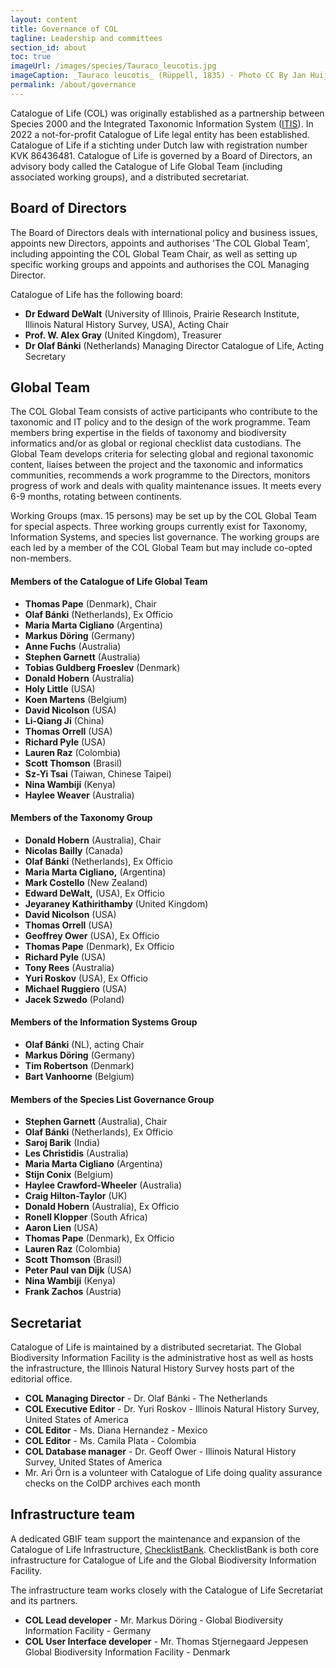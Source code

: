 ```yaml
---
layout: content
title: Governance of COL
tagline: Leadership and committees
section_id: about
toc: true
imageUrl: /images/species/Tauraco_leucotis.jpg
imageCaption: _Tauraco leucotis_ (Rüppell, 1835) - Photo CC By Jan Huijbers
permalink: /about/governance
---
```


Catalogue of Life (COL) was originally established as a partnership between Species 2000 and the Integrated Taxonomic Information System ([ITIS](https://www.itis.gov/)). In 2022 a not-for-profit Catalogue of Life legal entity has been established. Catalogue of Life if a stichting under Dutch law with registration number KVK 86436481. Catalogue of Life is governed by a Board of Directors, an advisory body called the Catalogue of Life Global Team (including associated working groups), and a distributed secretariat.

## Board of Directors
The Board of Directors deals with international policy and business issues, appoints new Directors, appoints and authorises 'The COL Global Team', including appointing the COL Global Team Chair, as well as setting up specific working groups and appoints and authorises the COL Managing Director.

Catalogue of Life has the following board:

* **Dr Edward DeWalt** (University of Illinois, Prairie Research Institute, Illinois Natural History Survey, USA), Acting Chair
* **Prof. W. Alex Gray** (United Kingdom), Treasurer
* **Dr Olaf B&aacute;nki** (Netherlands) Managing Director Catalogue of Life, Acting Secretary

## Global Team
The COL Global Team consists of active participants who contribute to the taxonomic and IT policy and to the design of the work programme. Team members bring expertise in the fields of taxonomy and biodiversity informatics and/or as global or regional checklist data custodians. The Global Team develops criteria for selecting global and regional taxonomic content, liaises between the project and the taxonomic and informatics communities, recommends a work programme to the Directors, monitors progress of work and deals with quality maintenance issues. It meets every 6-9 months, rotating between continents. 

Working Groups (max. 15 persons) may be set up by the COL Global Team for special aspects. Three working groups currently exist for Taxonomy, Information Systems, and species list governance. The working groups are each led by a member of the COL Global Team but may include co-opted non-members.


#### Members of the Catalogue of Life Global Team
* **Thomas Pape** (Denmark), Chair
* **Olaf B&aacute;nki** (Netherlands), Ex Officio
* **Maria Marta Cigliano** (Argentina)
* **Markus D&ouml;ring** (Germany)
* **Anne Fuchs** (Australia)
* **Stephen Garnett** (Australia)
* **Tobias Guldberg Froeslev** (Denmark)
* **Donald Hobern** (Australia)
* **Holy Little** (USA)
* **Koen Martens** (Belgium)
* **David Nicolson** (USA)
* **Li-Qiang Ji** (China)
* **Thomas Orrell** (USA)
* **Richard Pyle** (USA)
* **Lauren Raz** (Colombia)
* **Scott Thomson** (Brasil)
* **Sz-Yi Tsai** (Taiwan, Chinese Taipei)
* **Nina Wambiji** (Kenya)
* **Haylee Weaver** (Australia)
 
#### Members of the Taxonomy Group
* **Donald Hobern** (Australia), Chair
* **Nicolas Bailly** (Canada)
* **Olaf B&aacute;nki** (Netherlands), Ex Officio
* **Maria Marta Cigliano,** (Argentina)
* **Mark Costello** (New Zealand)
* **Edward DeWalt,** (USA), Ex Officio
* **Jeyaraney Kathirithamby** (United Kingdom)
* **David Nicolson** (USA)
* **Thomas Orrell** (USA)
* **Geoffrey Ower** (USA), Ex Officio
* **Thomas Pape** (Denmark), Ex Officio
* **Richard Pyle** (USA)
* **Tony Rees** (Australia)
* **Yuri Roskov** (USA), Ex Officio
* **Michael Ruggiero** (USA)
* **Jacek Szwedo** (Poland)
 
#### Members of the Information Systems Group
* **Olaf Bánki** (NL), acting Chair
* **Markus D&ouml;ring** (Germany)
* **Tim Robertson** (Denmark)
* **Bart Vanhoorne** (Belgium)

#### Members of the Species List Governance Group
* **Stephen Garnett** (Australia), Chair
* **Olaf B&aacute;nki** (Netherlands), Ex Officio
* **Saroj Barik** (India)
* **Les Christidis** (Australia)
* **Maria Marta Cigliano** (Argentina)
* **Stijn Conix** (Belgium)
* **Haylee Crawford-Wheeler** (Australia)
* **Craig Hilton-Taylor** (UK)
* **Donald Hobern** (Australia), Ex Officio
* **Ronell Klopper** (South Africa)
* **Aaron Lien** (USA)
* **Thomas Pape** (Denmark), Ex Officio
* **Lauren Raz** (Colombia)
* **Scott Thomson** (Brasil)
* **Peter Paul van Dijk** (USA)
* **Nina Wambiji** (Kenya)
* **Frank Zachos** (Austria)

## Secretariat
Catalogue of Life is maintained by a distributed secretariat. The Global Biodiversity Information Facility is the administrative host as well as hosts the infrastructure, the Illinois Natural History Survey hosts part of the editorial office.

* **COL Managing Director** - Dr. Olaf B&aacute;nki - The Netherlands
* **COL Executive Editor** - Dr. Yuri Roskov - Illinois Natural History Survey, United States of America
* **COL Editor** - Ms. Diana Hernandez - Mexico
* **COL Editor** - Ms. Camila Plata - Colombia
* **COL Database manager** - Dr. Geoff Ower - Illinois Natural History Survey, United States of America
* Mr. Ari Örn is a volunteer with Catalogue of Life doing quality assurance checks on the ColDP archives each month 

## Infrastructure team
A dedicated GBIF team support the maintenance and expansion of the Catalogue of Life Infrastructure, [ChecklistBank](https://checklistbank.org). ChecklistBank is both core infrastructure for Catalogue of Life and the Global Biodiversity Information Facility.

The infrastructure team works closely with the Catalogue of Life Secretariat and its partners.

* **COL Lead developer** - Mr. Markus D&ouml;ring - Global Biodiversity Information Facility - Germany
* **COL User Interface developer** - Mr. Thomas Stjernegaard Jeppesen Global Biodiversity Information Facility  - Denmark
